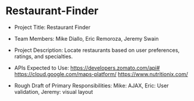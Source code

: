# Restaurant-Finder

* Project Title: Restaurant Finder
* Team Members: Mike Diallo, Eric Remoroza, Jeremy Swain
* Project Description: Locate restaurants based on user preferences, ratings, and specialties.

* APIs Expected to Use:
    https://developers.zomato.com/api#
    https://cloud.google.com/maps-platform/
    https://www.nutritionix.com/
* Rough Draft of Primary Responsibilities:
    Mike: AJAX,
    Eric: User validation,
    Jeremy: visual layout

